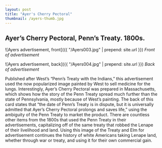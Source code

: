 ```yaml
---
layout: post
title: "Ayer's Cherry Pectoral"
thumbnail: /ayers-thumb.jpg
---
```


## Ayer’s Cherry Pectoral, Penn’s Treaty. 1800s.

![Ayers advertisement, front]({{ "/Ayers003.jpg" | prepend: site.url }})
_Front of advertisement_

![Ayers advertisement, back]({{ "/Ayers004.jpg" | prepend: site.url }})
_Back of advertisement_

Published after West’s “Penn’s Treaty with the Indians,” this advertisement used the now popularized image painted by West to sell medicine for the lungs. Interestingly, Ayer’s Cherry Pectoral was prepared in Massachusetts, which shows how the story of the Penn Treaty spread much further than the state of Pennsylvania, mostly because of West’s painting. The back of this card states that “the date of Penn’s Treaty is in dispute, but it is universally admitted that Ayer’s Cherry Pectoral prolongs and saves life,” using the ambiguity of the Penn Treaty to market the product. There are countless other items from the 1800s that used the Penn Treaty in their advertisements, capitalizing off of the same treaty that robbed the Lenape of their livelihood and land. Using this image of the Treaty and Elm for advertisement continues the history of white Americans taking Lenape land, whether through war or treaty, and using it for their own commercial gain. 
